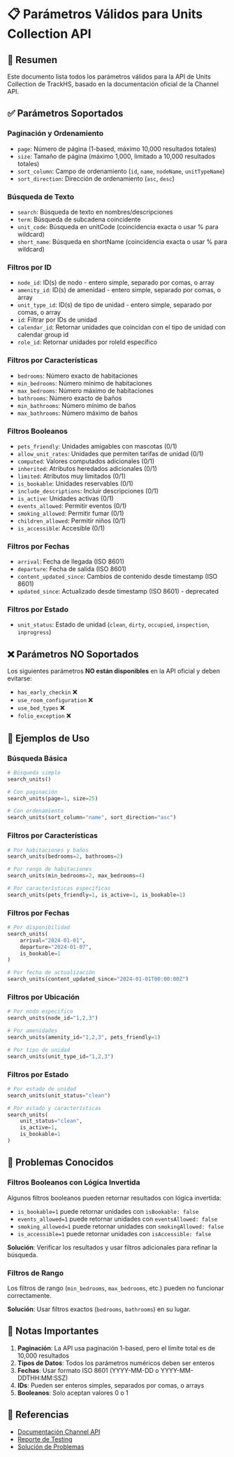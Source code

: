 # 📋 Parámetros Válidos para Units Collection API

## 🎯 Resumen

Este documento lista todos los parámetros válidos para la API de Units Collection de TrackHS, basado en la documentación oficial de la Channel API.

## ✅ Parámetros Soportados

### **Paginación y Ordenamiento**
- `page`: Número de página (1-based, máximo 10,000 resultados totales)
- `size`: Tamaño de página (máximo 1,000, limitado a 10,000 resultados totales)
- `sort_column`: Campo de ordenamiento (`id`, `name`, `nodeName`, `unitTypeName`)
- `sort_direction`: Dirección de ordenamiento (`asc`, `desc`)

### **Búsqueda de Texto**
- `search`: Búsqueda de texto en nombres/descripciones
- `term`: Búsqueda de subcadena coincidente
- `unit_code`: Búsqueda en unitCode (coincidencia exacta o usar % para wildcard)
- `short_name`: Búsqueda en shortName (coincidencia exacta o usar % para wildcard)

### **Filtros por ID**
- `node_id`: ID(s) de nodo - entero simple, separado por comas, o array
- `amenity_id`: ID(s) de amenidad - entero simple, separado por comas, o array
- `unit_type_id`: ID(s) de tipo de unidad - entero simple, separado por comas, o array
- `id`: Filtrar por IDs de unidad
- `calendar_id`: Retornar unidades que coincidan con el tipo de unidad con calendar group id
- `role_id`: Retornar unidades por roleId específico

### **Filtros por Características**
- `bedrooms`: Número exacto de habitaciones
- `min_bedrooms`: Número mínimo de habitaciones
- `max_bedrooms`: Número máximo de habitaciones
- `bathrooms`: Número exacto de baños
- `min_bathrooms`: Número mínimo de baños
- `max_bathrooms`: Número máximo de baños

### **Filtros Booleanos**
- `pets_friendly`: Unidades amigables con mascotas (0/1)
- `allow_unit_rates`: Unidades que permiten tarifas de unidad (0/1)
- `computed`: Valores computados adicionales (0/1)
- `inherited`: Atributos heredados adicionales (0/1)
- `limited`: Atributos muy limitados (0/1)
- `is_bookable`: Unidades reservables (0/1)
- `include_descriptions`: Incluir descripciones (0/1)
- `is_active`: Unidades activas (0/1)
- `events_allowed`: Permitir eventos (0/1)
- `smoking_allowed`: Permitir fumar (0/1)
- `children_allowed`: Permitir niños (0/1)
- `is_accessible`: Accesible (0/1)

### **Filtros por Fechas**
- `arrival`: Fecha de llegada (ISO 8601)
- `departure`: Fecha de salida (ISO 8601)
- `content_updated_since`: Cambios de contenido desde timestamp (ISO 8601)
- `updated_since`: Actualizado desde timestamp (ISO 8601) - deprecated

### **Filtros por Estado**
- `unit_status`: Estado de unidad (`clean`, `dirty`, `occupied`, `inspection`, `inprogress`)

## ❌ Parámetros NO Soportados

Los siguientes parámetros **NO están disponibles** en la API oficial y deben evitarse:

- `has_early_checkin` ❌
- `use_room_configuration` ❌
- `use_bed_types` ❌
- `folio_exception` ❌

## 🔧 Ejemplos de Uso

### **Búsqueda Básica**
```python
# Búsqueda simple
search_units()

# Con paginación
search_units(page=1, size=25)

# Con ordenamiento
search_units(sort_column="name", sort_direction="asc")
```

### **Filtros por Características**
```python
# Por habitaciones y baños
search_units(bedrooms=2, bathrooms=2)

# Por rango de habitaciones
search_units(min_bedrooms=2, max_bedrooms=4)

# Por características específicas
search_units(pets_friendly=1, is_active=1, is_bookable=1)
```

### **Filtros por Fechas**
```python
# Por disponibilidad
search_units(
    arrival="2024-01-01",
    departure="2024-01-07",
    is_bookable=1
)

# Por fecha de actualización
search_units(content_updated_since="2024-01-01T00:00:00Z")
```

### **Filtros por Ubicación**
```python
# Por nodo específico
search_units(node_id="1,2,3")

# Por amenidades
search_units(amenity_id="1,2,3", pets_friendly=1)

# Por tipo de unidad
search_units(unit_type_id="1,2,3")
```

### **Filtros por Estado**
```python
# Por estado de unidad
search_units(unit_status="clean")

# Por estado y características
search_units(
    unit_status="clean",
    is_active=1,
    is_bookable=1
)
```

## 🚨 Problemas Conocidos

### **Filtros Booleanos con Lógica Invertida**
Algunos filtros booleanos pueden retornar resultados con lógica invertida:

- `is_bookable=1` puede retornar unidades con `isBookable: false`
- `events_allowed=1` puede retornar unidades con `eventsAllowed: false`
- `smoking_allowed=1` puede retornar unidades con `smokingAllowed: false`
- `is_accessible=1` puede retornar unidades con `isAccessible: false`

**Solución**: Verificar los resultados y usar filtros adicionales para refinar la búsqueda.

### **Filtros de Rango**
Los filtros de rango (`min_bedrooms`, `max_bedrooms`, etc.) pueden no funcionar correctamente.

**Solución**: Usar filtros exactos (`bedrooms`, `bathrooms`) en su lugar.

## 📝 Notas Importantes

1. **Paginación**: La API usa paginación 1-based, pero el límite total es de 10,000 resultados
2. **Tipos de Datos**: Todos los parámetros numéricos deben ser enteros
3. **Fechas**: Usar formato ISO 8601 (YYYY-MM-DD o YYYY-MM-DDTHH:MM:SSZ)
4. **IDs**: Pueden ser enteros simples, separados por comas, o arrays
5. **Booleanos**: Solo aceptan valores 0 o 1

## 🔗 Referencias

- [Documentación Channel API](docs/trackhsDoc/get%20unit%20collection.md)
- [Reporte de Testing](TESTING_REPORT_UNITS_ENDPOINT.md)
- [Solución de Problemas](SOLUCION_ENDPOINT_UNITS.md)
